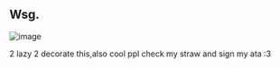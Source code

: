 ## Wsg. 
![image](https://github.com/user-attachments/assets/e80786e3-09b3-4ca5-be25-e84ad5328736)

2 lazy 2 decorate this,also cool ppl check my straw and sign my ata :3
<!--
**kynazz/Kynazz** is a ✨ _special_ ✨ repository because its `README.md` (this file) appears on your GitHub profile.

Here are some ideas to get you started:

- 🔭 I’m currently working on ...
- 🌱 I’m currently learning ...
- 👯 I’m looking to collaborate on ...
- 🤔 I’m looking for help with ...
- 💬 Ask me about ...
- 📫 How to reach me: ...
- 😄 Pronouns: ...
- ⚡ Fun fact: ...
-->

